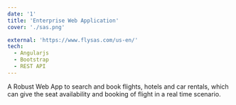 ```yaml
---
date: '1'
title: 'Enterprise Web Application'
cover: './sas.png'

external: 'https://www.flysas.com/us-en/'
tech:
  - Angularjs
  - Bootstrap
  - REST API
---
```


A Robust Web App to search and book flights, hotels and car rentals, which can give the seat availability and booking of flight in a real time scenario.
